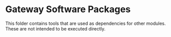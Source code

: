 Gateway Software Packages
=========================

This folder contains tools that are used as dependencies for other modules.
These are not intended to be executed directly.
